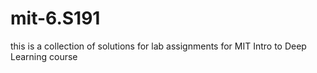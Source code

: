 # mit-6.S191
this is a collection of solutions for lab assignments for MIT Intro to Deep Learning course
